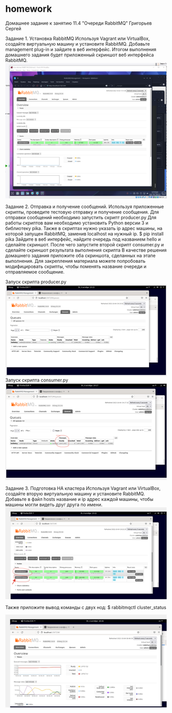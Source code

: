 # homework
Домашнее задание к занятию 11.4 "Очереди RabbitMQ" 
Григорьев Сергей

Задание 1. Установка RabbitMQ
Используя Vagrant или VirtualBox, создайте виртуальную машину и установите RabbitMQ. Добавьте management plug-in и зайдите в веб интерфейс.
Итогом выполнения домашнего задания будет приложенный скриншот веб интерфейса RabbitMQ.
![Alt text](https://github.com/greeksergius/homework/blob/main/2022-10-03_17-51-42.png)

Задание 2. Отправка и получение сообщений.
Используя приложенные скрипты, проведите тестовую отправку и получение сообщения. Для отправки сообщений необходимо запустить скрипт producer.py
Для работы скриптов вам необходимо установить Python версии 3 и библиотеку pika. Также в скриптах нужно указать ip адрес машины, на которой запущен RabbitMQ, заменив localhost на нужный ip.
$ pip install pika
Зайдите в веб интерфейс, найдите очередь под названием hello и сделайте скриншот. После чего запустите второй скрипт consumer.py и сделайте скриншот результата выполнения скрипта
В качестве решения домашнего задания приложите оба скриншота, сделанных на этапе выполнения.
Для закрепления материала можете попробовать модифицировать скрипты, чтобы поменять название очереди и отправляемое сообщение.

Запуск скрипта  producer.py
![Alt text](https://github.com/greeksergius/homework/blob/main/2022-10-04_19-15-57.png)
Запуск скрипта  consumer.py 
![Alt text](https://github.com/greeksergius/homework/blob/main/2022-10-04_19-17-35.png)

Задание 3. Подготовка HA кластера
Используя Vagrant или VirtualBox, создайте вторую виртуальную машину и установите RabbitMQ. Добавьте в файл hosts название и ip адрес каждой машины, чтобы машины могли видеть друг друга по имени.
![Alt text](https://github.com/greeksergius/homework/blob/main/2022-10-04_19-22-24.png)

Также приложите вывод команды с двух нод:
$ rabbitmqctl cluster_status


![Alt text](https://github.com/greeksergius/homework/blob/main/2022-10-04_18-46-58.png)
